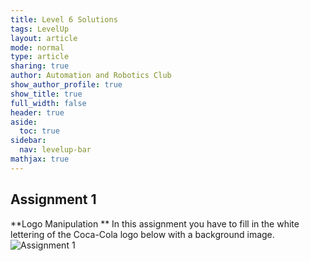 ```yaml
---
title: Level 6 Solutions
tags: LevelUp
layout: article
mode: normal
type: article
sharing: true
author: Automation and Robotics Club
show_author_profile: true
show_title: true
full_width: false
header: true
aside:
  toc: true
sidebar:
  nav: levelup-bar
mathjax: true
---
```


## Assignment 1
**Logo Manipulation **
In this assignment you have to fill in the white lettering of the Coca-Cola logo below with a background image.
<img src="{{site.baseurl}}/assets/images/resources/Level 6/assgn1.png" alt="Assignment 1" width=auto height=auto>